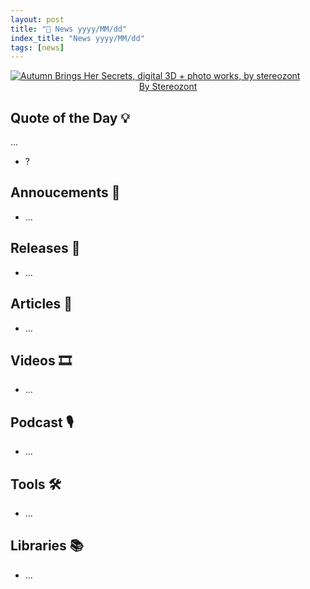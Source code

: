 ```yaml
---
layout: post
title: "📜 News yyyy/MM/dd"
index_title: "News yyyy/MM/dd"
tags: [news]
---
```


<a href="https://www.reddit.com/r/Art/comments/jh0fhy/midnight_gleam_me_digital_2019/">
  <img src=""
     alt="Autumn Brings Her Secrets, digital 3D + photo works, by stereozont"
     class="image">
</a>

<div style="text-align:center">
   <a href="https://www.reddit.com/r/Art/comments/jh0fhy/midnight_gleam_me_digital_2019/">By Stereozont</a>
</div>

## Quote of the Day 💡

...

- ?

## Annoucements 🥁

- ...

## Releases 🥳

- ...

## Articles 📜

- ...

## Videos 🎞

- ...

## Podcast 🎙

- ...

## Tools 🛠

- ...

## Libraries 📚

- ...

